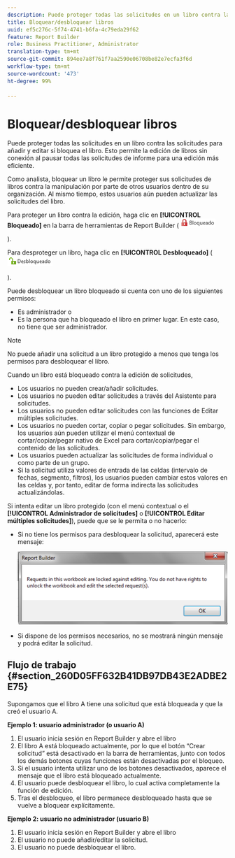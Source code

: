 ```yaml
---
description: Puede proteger todas las solicitudes en un libro contra las solicitudes para añadir y editar si bloquea el libro. Esto permite la edición de libros sin conexión al pausar todas las solicitudes de informe para una edición más eficiente.
title: Bloquear/desbloquear libros
uuid: ef5c276c-5f74-4741-b6fa-4c79eda29f62
feature: Report Builder
role: Business Practitioner, Administrator
translation-type: tm+mt
source-git-commit: 894ee7a8f761f7aa2590e06708be82e7ecfa3f6d
workflow-type: tm+mt
source-wordcount: '473'
ht-degree: 99%

---
```



# Bloquear/desbloquear libros

Puede proteger todas las solicitudes en un libro contra las solicitudes para añadir y editar si bloquea el libro. Esto permite la edición de libros sin conexión al pausar todas las solicitudes de informe para una edición más eficiente.

Como analista, bloquear un libro le permite proteger sus solicitudes de libros contra la manipulación por parte de otros usuarios dentro de su organización. Al mismo tiempo, estos usuarios aún pueden actualizar las solicitudes del libro.

Para proteger un libro contra la edición, haga clic en **[!UICONTROL Bloqueado]** en la barra de herramientas de Report Builder ( ![](assets/locked_icon.png)

).

Para desproteger un libro, haga clic en **[!UICONTROL Desbloqueado]** ( ![](assets/unlocked_icon.png)

).

Puede desbloquear un libro bloqueado si cuenta con uno de los siguientes permisos:

* Es administrador o
* Es la persona que ha bloqueado el libro en primer lugar. En este caso, no tiene que ser administrador.

>[!NOTE]
>
>No puede añadir una solicitud a un libro protegido a menos que tenga los permisos para desbloquear el libro.

Cuando un libro está bloqueado contra la edición de solicitudes,

* Los usuarios no pueden crear/añadir solicitudes.
* Los usuarios no pueden editar solicitudes a través del Asistente para solicitudes.
* Los usuarios no pueden editar solicitudes con las funciones de Editar múltiples solicitudes.
* Los usuarios no pueden cortar, copiar o pegar solicitudes. Sin embargo, los usuarios aún pueden utilizar el menú contextual de cortar/copiar/pegar nativo de Excel para cortar/copiar/pegar el contenido de las solicitudes.
* Los usuarios pueden actualizar las solicitudes de forma individual o como parte de un grupo.
* Si la solicitud utiliza valores de entrada de las celdas (intervalo de fechas, segmento, filtros), los usuarios pueden cambiar estos valores en las celdas y, por tanto, editar de forma indirecta las solicitudes actualizándolas.

Si intenta editar un libro protegido (con el menú contextual o el **[!UICONTROL Administrador de solicitudes]** o **[!UICONTROL Editar múltiples solicitudes]**), puede que se le permita o no hacerlo:

* Si no tiene los permisos para desbloquear la solicitud, aparecerá este mensaje:

   ![](assets/locked_workbook_error.png)

* Si dispone de los permisos necesarios, no se mostrará ningún mensaje y podrá editar la solicitud.

## Flujo de trabajo {#section_260D05FF632B41DB97DB43E2ADBE2E75}

Supongamos que el libro A tiene una solicitud que está bloqueada y que la creó el usuario A.

**Ejemplo 1: usuario administrador (o usuario A)**

1. El usuario inicia sesión en Report Builder y abre el libro
1. El libro A está bloqueado actualmente, por lo que el botón “Crear solicitud” está desactivado en la barra de herramientas, junto con todos los demás botones cuyas funciones están desactivadas por el bloqueo.
1. Si el usuario intenta utilizar uno de los botones desactivados, aparece el mensaje que el libro está bloqueado actualmente.
1. El usuario puede desbloquear el libro, lo cual activa completamente la función de edición.
1. Tras el desbloqueo, el libro permanece desbloqueado hasta que se vuelve a bloquear explícitamente.

**Ejemplo 2: usuario no administrador (usuario B)**

1. El usuario inicia sesión en Report Builder y abre el libro
1. El usuario no puede añadir/editar la solicitud.
1. El usuario no puede desbloquear el libro.

